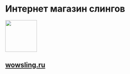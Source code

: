 # Интернет магазин слингов

<a href="https://wowsling.ru" target="_blank">
  <img src="/template/img/Логотип.jpg" height="100px">
</a>

## [wowsling.ru](https://wowsling.ru/)


